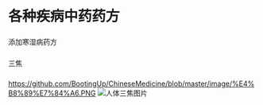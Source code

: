 # 各种疾病中药药方


###
添加寒湿病药方   
###

###
三焦
###
https://github.com/BootingUp/ChineseMedicine/blob/master/image/%E4%B8%89%E7%84%A6.PNG
![人体三焦图片](https://github.com/BootingUp/ChineseMedicine/blob/master/image/%E4%B8%89%E7%84%A6.PNG)

